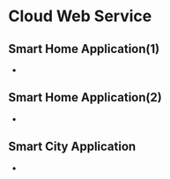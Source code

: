 # Cloud Web Service
## Smart Home Application(1)
- 
## Smart Home Application(2)
- 
## Smart City Application
- 
